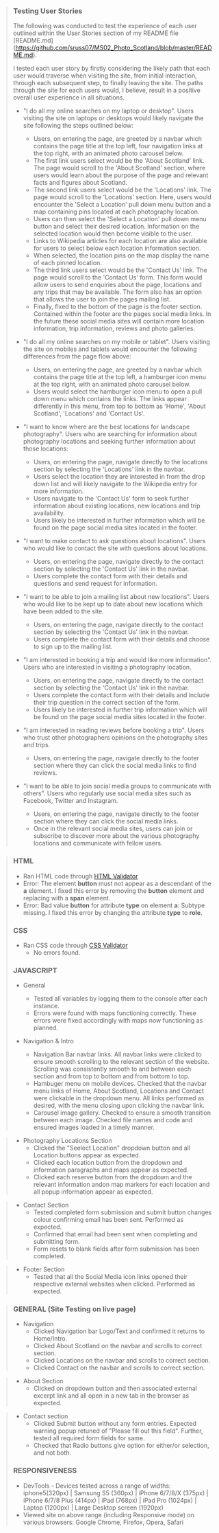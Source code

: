 > ### Testing User Stories
>
> The following was conducted to test the experience of each user outlined within the User Stories section of my README file [README.md] (https://github.com/sruss07/MS02_Photo_Scotland/blob/master/README.md). 
>
> I tested each user story by firstly considering the likely path that each user would traverse when visiting the site, from initial interaction, through each subsequent step, to finally leaving the site. The paths through the site for each users would, I believe, result in a positive overall user experience in all situations.
>
>  * "I do all my online searches on my laptop or desktop". Users visiting the site on laptops or desktops would likely navigate the site following the steps outlined below:
>    * Users, on entering the page, are greeted by a navbar which contains the page title at the top left, four navigation links at the top right, with an animated photo carousel below.
>    * The first link users select would be the 'About Scotland' link. The page would scroll to the 'About Scotland' section, where users would learn about the purpose of the page and relevant facts and figures about Scotland.
>    * The second link users select would be the 'Locations' link. The page would scroll to the 'Locations' section. Here, users would encounter the 'Select a Location' pull down menu button and a map containing pins located at each photography location.
>    * Users can then select the 'Select a Location' pull down menu button and select their desired location. Information on the selected location would then become visible to the user. 
>    * Links to Wikipedia articles for each location are also available for users to select below each location information section.
>    * When selected, the location pins on the map display the name of each pinned location. 
>    * The third link users select would be the 'Contact Us' link. The page would scroll to the 'Contact Us' form. This form  would allow users to send enquiries about the page, locations and any trips that may be available. The form also has an option that allows the user to join the pages mailing list.
>    * Finally, fixed to the bottom of the page is the footer section. Contained within the footer are the pages social media links. In the future these social media sites will contain more location information, trip information, reviews and photo galleries.
>
>  * "I do all my online searches on my mobile or tablet". Users visiting the site on mobiles and tablets would encounter the following differences from the page flow above:
>    * Users, on entering the page, are greeted by a navbar which contains the page title at the top left, a hamburger icon menu at the top right, with an animated photo carousel below.
>    * Users would select the hamburger icon menu to open a pull down menu which contains the links. The links appear differently in this menu, from top to bottom as 'Home', 'About Scotland', 'Locations' and 'Contact Us'.
>
>  * "I want to know where are the best locations for landscape photography". Users who are searching for information about photography locations and seeking further information about those locations:
>    * Users, on entering the page, navigate directly to the locations section by selecting the 'Locations' link in the navbar.
>    * Users select the location they are interested in from the drop down list and will likely navigate to the Wikipedia entry for more information.
>    * Users navigate to the 'Contact Us' form to seek further information about existing locations, new locations and trip availability.
>    * Users likely be interested in further information which will be found on the page social media sites located in the footer.
>
>  * "I want to make contact to ask questions about locations". Users who would like to contact the site with questions about locations.
>    * Users, on entering the page, navigate directly to the contact section by selecting the 'Contact Us' link in the navbar.
>    * Users complete the contact form with their details and questions and send request for information.
>
>  * "I want to be able to join a mailing list about new locations". Users who would like to be kept up to date about new locations which have been added to the site.
>    * Users, on entering the page, navigate directly to the contact section by selecting the 'Contact Us' link in the navbar.
>    * Users complete the contact form with their details and choose to sign up to the mailing list.
>
>  * "I am interested in booking a trip and would like more information". Users who are interested in visiting a photography location.
>    * Users, on entering the page, navigate directly to the contact section by selecting the 'Contact Us' link in the navbar.
>    * Users complete the contact form with their details and include their trip question in the correct section of the form.
>    * Users likely be interested in further trip information which will be found on the page social media sites located in the footer.
>
>  * "I am interested in reading reviews before booking a trip". Users who trust other photographers opinions on the photography sites and trips.
>    * Users, on entering the page, navigate directly to the footer section where they can click the social media links to find reviews.
>
>  * "I want to be able to join social media groups to communicate with others". Users who regularly use social media sites such as Facebook, Twitter and Instagram.
>    * Users, on entering the page, navigate directly to the footer section where they can click the social media links.
>    * Once in the relevant social media sites, users can join or subscribe to discover more about the various photography locations and communicate with fellow users.

> ### HTML
>
>  * Ran HTML code through [HTML Validator](https://validator.w3.org/) 
>  * Error: The element **button** must not appear as a descendant of the **a** element. I fixed this error by removing the **button** element and replacing with a **span** element.
>  *  Error: Bad value **button** for attribute **type** on element **a**: Subtype missing. I fixed this error by changing the attribute **type** to **role**.
>
> ### CSS
> * Ran CSS code through [CSS Validator](https://jigsaw.w3.org/css-validator/)
>   *  No errors found.
> 
> ### JAVASCRIPT
>
>  * General
>    * Tested all variables by logging them to the console after each instance.
>    * Errors were found with maps functioning correctly. These errors were fixed accordingly with maps now functioning as planned.
>
> * Navigation & Intro
>   * Navigation Bar navbar links. All navbar links were clicked to ensure smooth scrolling to the relevant section of the website. Scrolling was consistently smooth to and between each section and from top to bottom and from bottom to top.
>   * Hambuger menu on mobile devices. Checked that the navbar menu links of Home, About Scotland, Locations and Contact were clickable in the dropdown menu. All links performed as desired, with the menu closing upon clicking the navbar link.
>   * Carousel image gallery. Checked to ensure a smooth transition between each image. Checked file names and code and ensured images loaded in a timely manner.

> * Photography Locations Section
>    * Clicked the "Seelect Location" dropdown button and all Location buttons appear as expected.
>    * Clicked each location button from the dropdown and information paragraphs and maps appear as expected.
>    * Clicked each reserve button from the dropdown and the relevant information andon map markers for each location and all popup information appear as expected.

>  * Contact Section
>    * Tested completed form submission and submit button changes colour confirming email has been sent. Performed as expected.
>    * Confirmed that email had been sent when completing and submitting form.
>    * Form resets to blank fields after form submission has been completed. 

>  * Footer Section
>    * Tested that all the Social Media icon links opened their respective external websites when clicked. Performed as expected.
 

> ### GENERAL (Site Testing on live page)
> 
>   * Navigation
>     * Clicked Navigation bar Logo/Text and confirmed it returns to Home/Intro.
>     * Clicked About Scotland on the navbar and scrolls to correct section.
>     * Clicked Locations on the navbar and scrolls to correct section.
>     * Clicked Contact on the navbar and scrolls to correct section.

>   * About Section
>     * Clicked on dropdown button and then associated external excerpt link and all open in a new tab in the browser as expected.

>   * Contact section
>     * Clicked Submit button without any form entries. Expected warning popup retuned of "Please fill out this field". Further, tested all required form fields for same.
>     * Checked that Radio buttons give option for either/or selection, and not both.
>
> ### RESPONSIVENESS
>
>   * DevTools - Devices tested across a range of widths: iphone5(320px) | Samsung S5 (360px) | iPhone 6/7/8/X (375px) | iPhone 6/7/8 Plus (414px) | iPad (768px) | iPad Pro (1024px) | Laptop (1200px) | Large Desktop screen (1920px)
>   * Viewed site on above range (including Responsive mode) on various browsers: Google Chrome, Firefox, Opera, Safari 